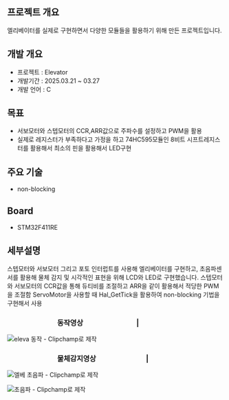 ## 프로젝트 개요
엘리베이터를 실제로 구현하면서 다양한 모듈들을 활용하기 위해 만든 프로젝트입니다.

## 개발 개요
- 프로젝트 : Elevator
- 개발기간 : 2025.03.21 ~ 03.27
- 개발 언어 : C


## 목표
- 서보모터와 스텝모터의 CCR,ARR값으로 주파수를 설정하고 PWM을 활용
- 실제로 레지스터가 부족하다고 가정을 하고 74HC595모듈인 8비트 시프트레지스터를 활용해서 최소의 핀을   활용해서 LED구현

## 주요 기술
- non-blocking

## Board
- STM32F411RE

## 세부설명
스텝모터와 서보모터 그리고 포토 인터럽트를 사용해 엘리베이터를 구현하고, 초음파센서를 활용해 물체 감지 및 시각적인 표현을 위해 LCD와 LED로 구현했습니다.
스텝모터와 서보모터의 CCR값을 통해 듀티비를 조절하고 ARR을 같이 활용해서 적당한 PWM을 조절함
ServoMotor을 사용할 때 Hal_GetTick을 활용하여 non-blocking 기법을 구현해서 사용



### &nbsp;&nbsp; &nbsp; &nbsp; &nbsp; &nbsp; &nbsp; &nbsp; &nbsp;&nbsp;&nbsp;&nbsp;&nbsp;&nbsp;&nbsp;&nbsp;&nbsp;&nbsp;&nbsp;&nbsp;&nbsp;&nbsp;&nbsp;동작영상   &nbsp;&nbsp;&nbsp; &nbsp;&nbsp;&nbsp;&nbsp;&nbsp;&nbsp;&nbsp;&nbsp;&nbsp;&nbsp;&nbsp;&nbsp;   &nbsp; &nbsp; &nbsp; &nbsp; &nbsp; &nbsp; &nbsp;    | 
![eleva 동작 - Clipchamp로 제작](https://github.com/user-attachments/assets/c26ee2d6-dc65-41c3-9b82-ce773c2686b6)


### &nbsp;&nbsp; &nbsp; &nbsp; &nbsp; &nbsp; &nbsp; &nbsp; &nbsp;&nbsp;&nbsp;&nbsp;&nbsp;&nbsp;&nbsp;&nbsp;&nbsp;&nbsp;&nbsp;&nbsp;&nbsp;&nbsp;&nbsp;물체감지영상   &nbsp;&nbsp;&nbsp; &nbsp;&nbsp;&nbsp;&nbsp;&nbsp;&nbsp;&nbsp;&nbsp;&nbsp;&nbsp;&nbsp;&nbsp;   &nbsp; &nbsp; &nbsp; &nbsp; &nbsp; &nbsp;     | 
![엘베 초음파 - Clipchamp로 제작](https://github.com/user-attachments/assets/a90e8c0a-82a5-46f7-bf9c-13cebc2be8ed)

![초음파 - Clipchamp로 제작](https://github.com/user-attachments/assets/819da5c2-4061-4f5b-9e3c-2c4e556da133)



